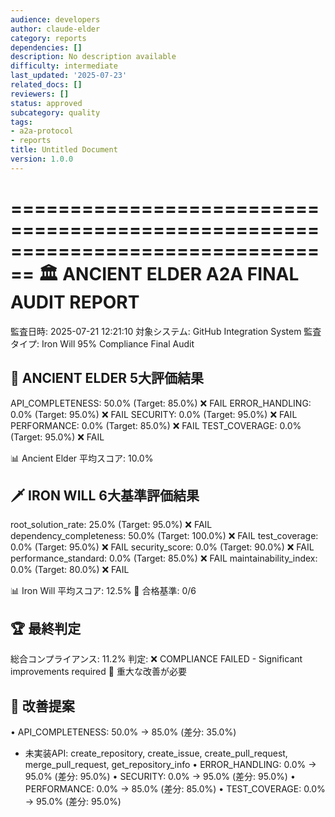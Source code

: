 ```yaml
---
audience: developers
author: claude-elder
category: reports
dependencies: []
description: No description available
difficulty: intermediate
last_updated: '2025-07-23'
related_docs: []
reviewers: []
status: approved
subcategory: quality
tags:
- a2a-protocol
- reports
title: Untitled Document
version: 1.0.0
---
```


================================================================================
🏛️ ANCIENT ELDER A2A FINAL AUDIT REPORT
================================================================================
監査日時: 2025-07-21 12:21:10
対象システム: GitHub Integration System
監査タイプ: Iron Will 95% Compliance Final Audit

🌟 ANCIENT ELDER 5大評価結果
--------------------------------------------------
API_COMPLETENESS: 50.0% (Target: 85.0%) ❌ FAIL
ERROR_HANDLING: 0.0% (Target: 95.0%) ❌ FAIL
SECURITY: 0.0% (Target: 95.0%) ❌ FAIL
PERFORMANCE: 0.0% (Target: 85.0%) ❌ FAIL
TEST_COVERAGE: 0.0% (Target: 95.0%) ❌ FAIL

📊 Ancient Elder 平均スコア: 10.0%

🗡️ IRON WILL 6大基準評価結果
--------------------------------------------------
root_solution_rate: 25.0% (Target: 95.0%) ❌ FAIL
dependency_completeness: 50.0% (Target: 100.0%) ❌ FAIL
test_coverage: 0.0% (Target: 95.0%) ❌ FAIL
security_score: 0.0% (Target: 90.0%) ❌ FAIL
performance_standard: 0.0% (Target: 85.0%) ❌ FAIL
maintainability_index: 0.0% (Target: 80.0%) ❌ FAIL

📊 Iron Will 平均スコア: 12.5%
🎯 合格基準: 0/6

🏆 最終判定
--------------------------------------------------
総合コンプライアンス: 11.2%
判定: ❌ COMPLIANCE FAILED - Significant improvements required
🚨 重大な改善が必要

🔧 改善提案
--------------------------------------------------
• API_COMPLETENESS: 50.0% → 85.0% (差分: 35.0%)
  - 未実装API: create_repository, create_issue, create_pull_request, merge_pull_request, get_repository_info
• ERROR_HANDLING: 0.0% → 95.0% (差分: 95.0%)
• SECURITY: 0.0% → 95.0% (差分: 95.0%)
• PERFORMANCE: 0.0% → 85.0% (差分: 85.0%)
• TEST_COVERAGE: 0.0% → 95.0% (差分: 95.0%)